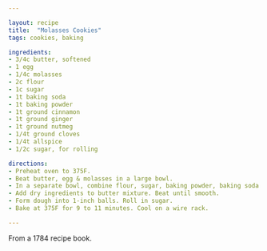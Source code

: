 ```yaml
---

layout: recipe
title:  "Molasses Cookies"
tags: cookies, baking

ingredients:
- 3/4c butter, softened
- 1 egg
- 1/4c molasses
- 2c flour
- 1c sugar
- 1t baking soda
- 1t baking powder
- 1t ground cinnamon
- 1t ground ginger
- 1t ground nutmeg
- 1/4t ground cloves
- 1/4t allspice
- 1/2c sugar, for rolling

directions:
- Preheat oven to 375F.
- Beat butter, egg & molasses in a large bowl.
- In a separate bowl, combine flour, sugar, baking powder, baking soda and spices.
- Add dry ingredients to butter mixture. Beat until smooth.
- Form dough into 1-inch balls. Roll in sugar.
- Bake at 375F for 9 to 11 minutes. Cool on a wire rack.

---
```


From a 1784 recipe book.
